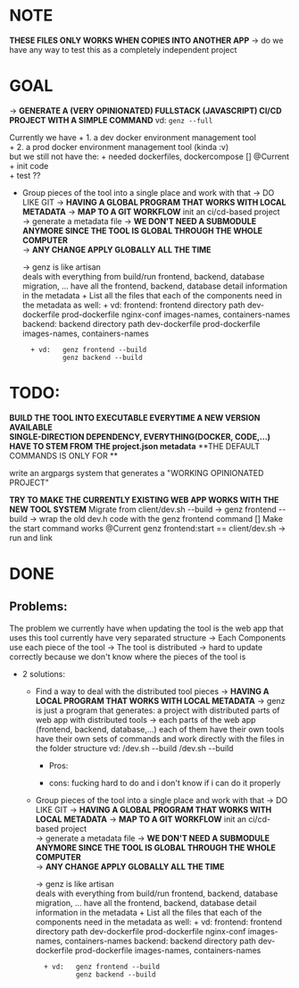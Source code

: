 # NOTE
**THESE FILES ONLY WORKS WHEN COPIES INTO ANOTHER APP** 
-> do we have any way to test this as a completely independent project  


# GOAL
-> **GENERATE A (VERY OPINIONATED) FULLSTACK (JAVASCRIPT) CI/CD PROJECT
    WITH A SIMPLE COMMAND** 
    vd: `genz --full ` 

Currently we have 
    + 1. a dev docker environment management tool  
    + 2. a prod docker environment management tool (kinda :v)  
    but we still not have the:
        + needed dockerfiles, dockercompose [] @Current 
        + init code  
        + test ?? 

+ Group pieces of the tool into a single place and work with that 
    -> DO LIKE GIT 
        -> **HAVING A GLOBAL PROGRAM THAT WORKS WITH LOCAL METADATA**
        -> **MAP TO A GIT WORKFLOW**
        init an ci/cd-based project  
            -> generate a metadata file 
            -> **WE DON'T NEED A SUBMODULE ANYMORE 
                SINCE THE TOOL IS GLOBAL THROUGH THE WHOLE COMPUTER**  
            -> **ANY CHANGE APPLY GLOBALLY ALL THE TIME** 

    -> genz is like artisan     
        deals with everything from build/run frontend, backend, database migration, ...
            have all the frontend, backend, database detail information in the metadata
        + List all the files that each of the components need in the metadata as well:
            + vd: 
                frontend: 
                    frontend directory path 
                    dev-dockerfile
                    prod-dockerfile
                    nginx-conf 
                    images-names, containers-names
                backend: 
                    backend directory path 
                    dev-dockerfile
                    prod-dockerfile
                    images-names, containers-names

        + vd:   genz frontend --build 
                genz backend --build 


# TODO: 
**BUILD THE TOOL INTO EXECUTABLE EVERYTIME A NEW VERSION AVAILABLE**  
**SINGLE-DIRECTION DEPENDENCY, EVERYTHING(DOCKER, CODE,...) HAVE TO STEM FROM THE project.json metadata**
**THE DEFAULT COMMANDS IS ONLY FOR **

write an argpargs system 
    that generates a "WORKING OPINIONATED PROJECT"

**TRY TO MAKE THE CURRENTLY EXISTING WEB APP WORKS WITH THE NEW TOOL SYSTEM**
    Migrate from 
        client/dev.sh --build -> genz frontend --build 
            -> wrap the old dev.h code with the genz frontend command [] 
        Make the start command works @Current
            genz frontend:start  == client/dev.sh 
                -> run and link 



# DONE 




## Problems: 
The problem we currently have when updating the tool is 
the web app that uses this tool currently have very separated structure
-> Each Components use each piece of the tool
-> The tool is distributed -> hard to update correctly because we don't know where the pieces of the tool is 


+ 2 solutions: 
    + Find a way to deal with the distributed tool pieces 
        -> **HAVING A LOCAL PROGRAM THAT WORKS WITH LOCAL METADATA**
            -> genz is just a program that generates: 
                a project with distributed parts of web app with distributed tools 
                -> each parts of the web app (frontend, backend, database,...) 
                    each of them have their own tools
                        have their own sets of commands and work directly with the files in the folder structure 
                    vd: <frontend dir>/dev.sh  --build 
                        <backend dir>/dev.sh  --build 

        + Pros: 
            
        + cons: 
            fucking hard to do and i don't know if i can do it properly 
    
    
    + Group pieces of the tool into a single place and work with that 
        -> DO LIKE GIT 
            -> **HAVING A GLOBAL PROGRAM THAT WORKS WITH LOCAL METADATA**
            -> **MAP TO A GIT WORKFLOW**
            init an ci/cd-based project  
                -> generate a metadata file 
                -> **WE DON'T NEED A SUBMODULE ANYMORE 
                    SINCE THE TOOL IS GLOBAL THROUGH THE WHOLE COMPUTER**  
                -> **ANY CHANGE APPLY GLOBALLY ALL THE TIME** 


        -> genz is like artisan     
            deals with everything from build/run frontend, backend, database migration, ...
                have all the frontend, backend, database detail information in the metadata
            + List all the files that each of the components need in the metadata as well:
                + vd: 
                    frontend: 
                        frontend directory path 
                        dev-dockerfile
                        prod-dockerfile
                        nginx-conf 
                        images-names, containers-names
                    backend: 
                        backend directory path 
                        dev-dockerfile
                        prod-dockerfile
                        images-names, containers-names

            + vd:   genz frontend --build 
                    genz backend --build 

